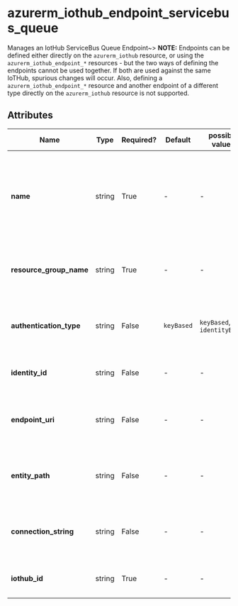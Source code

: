 # azurerm_iothub_endpoint_servicebus_queue

Manages an IotHub ServiceBus Queue Endpoint~> **NOTE:** Endpoints can be defined either directly on the `azurerm_iothub` resource, or using the `azurerm_iothub_endpoint_*` resources - but the two ways of defining the endpoints cannot be used together. If both are used against the same IoTHub, spurious changes will occur. Also, defining a `azurerm_iothub_endpoint_*` resource and another endpoint of a different type directly on the `azurerm_iothub` resource is not supported.

## Attributes

| Name | Type | Required? | Default  | possible values | Description |
| ---- | ---- | --------- | -------- | ----------- | ----------- |
| **name** | string | True | -  |  -  | The name of the endpoint. The name must be unique across endpoint types. The following names are reserved: `events`, `operationsMonitoringEvents`, `fileNotifications` and `$default`. Changing this forces a new resource to be created. | 
| **resource_group_name** | string | True | -  |  -  | The name of the resource group under which the Service Bus Queue has been created. Changing this forces a new resource to be created. | 
| **authentication_type** | string | False | `keyBased`  |  `keyBased`, `identityBased`  | Type used to authenticate against the Service Bus Queue endpoint. Possible values are `keyBased` and `identityBased`. Defaults to `keyBased`. | 
| **identity_id** | string | False | -  |  -  | ID of the User Managed Identity used to authenticate against the Service Bus Queue endpoint. | 
| **endpoint_uri** | string | False | -  |  -  | URI of the Service Bus endpoint. This attribute can only be specified and is mandatory when `authentication_type` is `identityBased`. | 
| **entity_path** | string | False | -  |  -  | Name of the Service Bus Queue. This attribute can only be specified and is mandatory when `authentication_type` is `identityBased`. | 
| **connection_string** | string | False | -  |  -  | The connection string for the endpoint. This attribute can only be specified and is mandatory when `authentication_type` is `keyBased`. | 
| **iothub_id** | string | True | -  |  -  | The IoTHub ID for the endpoint. Changing this forces a new resource to be created. | 

